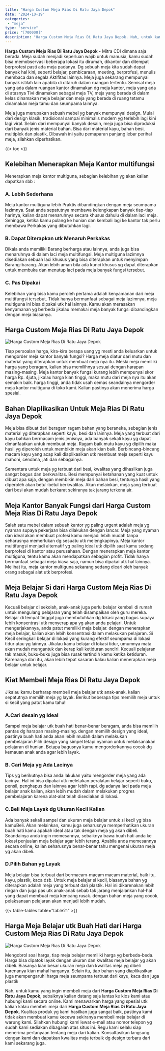 ```yaml
---
title: "Harga Custom Meja Rias Di Ratu Jaya Depok"
date: "2024-10-19"
categories:
 - "meja"
type: "service"
price: "[700000]"
description: "Harga Custom Meja Rias Di Ratu Jaya Depok. Nah, untuk kamu yang ingin membeli meja dari **Harga Custom Meja Rias Di Ratu Jaya Depok**, sebaiknya kalian datan..."
---
```


**Harga Custom Meja Rias Di Ratu Jaya Depok** - Mitra CDI dimana saja berada. Meja sudah menjadi keperluan wajib untuk manusia, kamu sudah bisa memobservasi beberapa lokasi itu dirumah, dikantor dan ditempat berprofesi pasti ada meja padanya. Dg sebuah meja kita sudah dapat banyak hal kini, seperti belajar, pembicaraan, meeting, berprofesi, menulis membaca dan segala Aktifitas lainnya. Meja juga sekarang mempunyai banyak istilah lain apabila di ditaruh dalam ruangan tertentu. Semisal meja yang ada dalam ruangan kantor dinamakan dg meja kantor, meja yang ada di atasnya Tivi dinamakan sebagai meja TV, meja yang berada di dalam kelas dinamakan meja belajar dan meja yang berada di ruang tetamu dinamakan meja tamu dan seumpama lainnya.

Meja juga merupakan sebuah mebel yg banyak mempunyai design. Mulai dari design klasik, tradisional sampai minimalis modern yg terlebih lagi kini lagi viral. Selain dari mempunyai banyak desain, meja juga bisa diproduksi dari banyak jenis material bahan. Bisa dari material kayu, bahan besi, multiplek dan plastik. Dibawah ini yaitu pemaparan panjang lebar perihal meja, silahkan diperhatikan.

{{< toc >}}

## Kelebihan Menerapkan Meja Kantor multifungsi

Menerapkan meja kantor multiguna, sebagian kelebihan yg akan kalian dapatkan sbb :

### A. Lebih Sederhana

Meja kantor multiguna lebih Praktis dibandingkan dengan meja seumpama lazimnya. Saat anda sepatutnya membawa kelengkapan banyak tiap-tiap harinya, kalian dapat menaruhnya secara khusus dahulu di dalam laci meja. Sehingga, ketika kamu pulang ke hunian dan kembali lagi ke kantor tak perlu membawa Perkakas yang dibutuhkan lagi.

### B. Dapat Diterapkan utk Menaruh Perkakas

Dikala anda memiliki Barang berharga atau lainnya, anda juga bisa menaruhnya di dalam laci meja multifungsi. Meja multiguna lazimnya disediakan sebuah laci khusus yang bisa diterapkan untuk menyimpan Barang-barang. Akan lebih aman bila ada kunci khusus yg dapat diterapkan untuk membuka dan menutup laci pada meja banyak fungsi tersebut.

### C. Pas Dipakai

Kelebihan yang bisa kamu peroleh pertama adalah kenyamanan dari meja multifungsi tersebut. Tidak hanya bermanfaat sebagai meja lazimnya, meja multiguna ini bisa dipakai utk hal lainnya. Kamu akan merasakan kenyamanan yg berbeda jikalau memakai meja banyak fungsi dibandingkan dengan meja biasanya.

## Harga Custom Meja Rias Di Ratu Jaya Depok

![Harga Custom Meja Rias Di Ratu Jaya Depok](/images/meja/meja-dewasa-008.jpg)

Tiap persoalan harga, kira-kira berapa uang yg mesti anda keluarkan untuk mengorder meja kantor banyak fungsi? Harga meja diatur dari mutu dan material yang diterapkan untuk membuat meja nya itu. Meski meja memiliki harga yang beragam, kalian bisa memilihnya sesuai dengan harapan masing-masing. Meja kantor banyak fungsi kurang lebih mempunyai skor harga Rp. 4juta, jikalau harga kian tinggi, maka mutu dari meja nya itu akan semakin baik. harga tinggi, anda tidak usah cemas seandainya mengorder meja kantor multiguna di toko kami. Kalian pastinya akan menerima harga spesial.

## Bahan Diaplikasikan Untuk Meja Rias Di Ratu Jaya Depok

Meja bisa dibuat dari beragam ragam bahan yang beraneka, sebagian jenis material yg diterapkan seperti kayu, besi dan lainnya. Meja yang terbuat dari kayu bahkan bermacam jenis jenisnya, ada banyak sekali kayu yg dapat dimanfaatkan untuk membuat meja. Ragam baik mutu kayu yg dipilih maka hasil yg diperoleh untuk membikin meja akan kian baik. Berbincang-bincang macam kayu yang acap kali diaplikasikan utk membuat meja seperti kayu mahoni, cendana, jati dan sebagainya.

Sementara untuk meja yg terbuat dari besi, kwalitas yang dihasilkan juga sangat bagus dan berkwalitas. Besi mempunyai ketahanan yang kuat untuk dibuat apa saja, dengan membikin meja dari bahan besi, tentunya hasil yang diperoleh akan betul-betul berkwalitas. Akan melainkan, meja yang terbuat dari besi akan mudah berkarat sekiranya tak jarang terkena air.

## Meja Kantor Banyak Fungsi dari Harga Custom Meja Rias Di Ratu Jaya Depok

Salah satu mebel dalam sebuah kantor yg paling urgent adalah meja yg nyaman supaya pekerjaan bisa dilakukan dengan lancar. Meja yang nyaman dan ideal akan membuat profesi kamu menjadi lebih mudah tanpa seharusnya memerlukan dg sesuatu utk melengkapinya. Meja kantor multifungsi menjadi alternatif yg paling ideal utk dipilih saat kamu sedang berprofesi di kantor atau perusahaan. Dengan menerapkan meja kantor multiguna, tentu kamu akan mendapatkan sebagian profit. Tidak hanya bermanfaat sebagai meja biasa saja, namun bisa dipakai utk hal lainnya. Melihat itu, meja kantor multiguna sekarang sedang dicari oleh banyak orang sebagai alat utk berprofesi.

## Meja Belajar Si dari Harga Custom Meja Rias Di Ratu Jaya Depok

Kecuali belajar di sekolah, anak-anak juga perlu belajar kembali di rumah untuk mengulang pelajaran yang telah disampaikan oleh guru mereka. Belajar di tempat tinggal juga membutuhkan dg lokasi yang bagus supaya lebih konsentrasi utk menyerap apa yg akan anda pelajari. Untuk mengerjakannya, anda patut memiliki meja belajar. dengan menerapkan meja belajar, kalian akan lebih konsentrasi dalam melakukan pelajaran. Si Kecil seringkali belajar di lokasi yang kurang efektif seumpama di lokasi tidur atau yg lainnya. Jikalau kamu belajar di lokasi tidur, umumnya mata akan mudah mengantuk dan kerap kali ketiduran sendiri. Kecuali pelajaran tak masuk, buku-buku juga bisa rusak tertindih kamu ketika ketiduran. Karenanya dari itu, akan lebih tepat sasaran kalau kalian menerapkan meja belajar untuk belajar.

## Kiat Membeli Meja Rias Di Ratu Jaya Depok

Jikalau kamu berharap membeli meja belajar utk anak-anak, kalian sepatutnya memilih meja yg layak. Berikut beberapa tips memilih meja untuk si kecil yang patut kamu tahu!

### A.Cari desain yg Ideal

Sampel meja belajar utk buah hati benar-benar beragam, anda bisa memilih pantas dg harapan masing-masing. dengan memilih design yang ideal, pastinya buah hati anda akan lebih mudah dalam melakukan pembelajaran.Pilih design yang simpel tetapi nyaman untuk melaksanakan pelajaran di hunian. Betapa bagusnya kamu mengorderkannya cocok dg kemauan anak anda agar lebih layak.

### B. Cari Meja yg Ada Lacinya

Tips yg berikutnya bisa anda lakukan yaitu mengorder meja yang ada lacinya. Hal ini bisa dipakai utk meletakan peralatan belajar seperti buku, pensil, penghapus dan lainnya agar lebih rapi. dg adanya laci pada meja belajar anak kalian, akan lebih mudah dalam melakukan progres pembelajaran karena alat-alat telah disediakan di lokasi.

### C.Beli Meja Layak dg Ukuran Kecil Kalian

Ada banyak sekali sampel dan ukuran meja belajar untuk si kecil yg bisa kamuBeli. Akan melainkan, kamu juga seharusnya memperhatikan ukuran buah hati kamu apakah ideal atau tak dengan meja yg akan dibeli. Seandainya anda ingin memesannya, sebaiknya bawa buah hati anda ke lokasi penjualan meja belajar agar lebih terang. Apabila anda memesannya secara online, kalian seharusnya benar-benar tahu mengenai ukuran meja yg akan dibeli.

### D.Pilih Bahan yg Layak

Meja belajar bisa terbuat dari bermacam-macam macam material, baik itu, kayu, plastik, kaca dsb. Untuk meja belajar si kecil, biasanya bahan yg diterapkan adalah meja yang terbuat dari plastik. Hal ini dikarenakan lebih ringan dan juga pas utk anak-anak sebab tak jarang menjalankan hal-hal yang dapat membuat meja kencang rusak. dengan bahan meja yang cocok, pelaksanaan pelajaran akan menjadi lebih mudah.

{{< table-tables table="table21" >}}

## Harga Meja Belajar utk Buah Hati dari Harga Custom Meja Rias Di Ratu Jaya Depok

![Harga Custom Meja Rias Di Ratu Jaya Depok](/images/meja/meja-anak-006.jpg)

Mengobrol soal harga, tiap meja belajar memiliki harga yg berbeda-beda. Harga bisa dipatok layak dengan ukuran dan kwalitas meja belajar yg akan dibeli. Biasanya kian besar ukuran meja dan kwalitas meja yg dibeli karenanya kian mahal harganya. Selain itu, tiap bahan yang diaplikasikan juga mempengaruhi harga meja seumpama terbuat dari kayu, kaca dan juga plastik

Nah, untuk kamu yang ingin membeli meja dari **Harga Custom Meja Rias Di Ratu Jaya Depok**, sebaiknya kalian datang saja lantas ke kios kami atau hubungi kami secara online. Kami menawarkan harga yang spesial utk kalian kalau membeli meja dari **Harga Custom Meja Rias Di Ratu Jaya Depok**. Kualitas produk yg kami hasilkan juga sangat baik, pastinya kami tidak akan membuat kamu kecewa sekiranya membeli meja belajar di warung kami. Silahkan hubungi kami lewat e-mail atau nomor telepon yg sudah kami sediakan dibagaian atas situs ini. Regu kami selalu siap menerima pertanyaan tentang meja dari kalian. Konsultasikan langsung dengan kami dan dapatkan kwalitas meja terbaik dg design terbaru dari kami sekarang juga.
